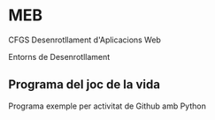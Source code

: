# MEB

CFGS Desenrotllament d'Aplicacions Web

Entorns de Desenrotllament

## Programa del joc de la vida

Programa exemple per activitat de Github amb Python

